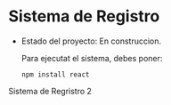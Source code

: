 <h1>Sistema de Registro</h1>

- Estado del proyecto: En construccion.

  Para ejecutat el sistema, debes poner:

  ```npm install react```

Sistema de Regristro 2
